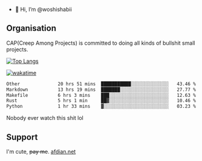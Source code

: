 - 👋 Hi, I’m @woshishabii

## Organisation

CAP(Creep Among Projects) is committed to doing all kinds of bullshit small projects.

[![Top Langs](https://github-readme-stats.vercel.app/api/top-langs/?username=woshishabii&layout=compact)](https://github.com/anuraghazra/github-readme-stats)

[![wakatime](https://wakatime.com/badge/user/34d02784-acc1-4a16-82d7-33fdb53c4ed6.svg)](https://wakatime.com/@34d02784-acc1-4a16-82d7-33fdb53c4ed6)


<!--START_SECTION:waka-->

```txt
Other              20 hrs 51 mins  ███████████░░░░░░░░░░░░░░   43.46 %
Markdown           13 hrs 19 mins  ███████░░░░░░░░░░░░░░░░░░   27.77 %
Makefile           6 hrs 3 mins    ███░░░░░░░░░░░░░░░░░░░░░░   12.63 %
Rust               5 hrs 1 min     ██▓░░░░░░░░░░░░░░░░░░░░░░   10.46 %
Python             1 hr 33 mins    ▓░░░░░░░░░░░░░░░░░░░░░░░░   03.23 %
```

<!--END_SECTION:waka-->

Nobody ever watch this shit lol

## Support
I'm cute, ~~pay me~~.
[afdian.net](https://afdian.com/a/woshishabi)

<!---
woshishabii/woshishabii is a ✨ special ✨ repository because its `README.md` (this file) appears on your GitHub profile.
You can click the Preview link to take a look at your changes.
--->

